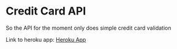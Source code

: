 # Credit Card API
So the API for the moment only does simple credit card validation

Link to heroku app: [Heroku App](https://appropriate-credit1card2api3.herokuapp.com/)
